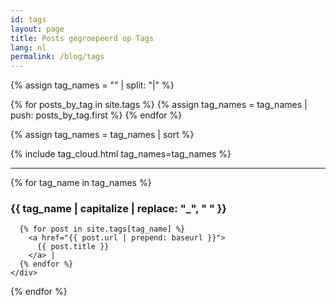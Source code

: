 ```yaml
---
id: tags
layout: page
title: Posts gegroepeerd op Tags
lang: nl
permalink: /blog/tags
---
```


{% assign tag_names = "" | split: "|"  %}

{% for posts_by_tag in site.tags %}
{% assign tag_names = tag_names | push: posts_by_tag.first %}
{% endfor %}

{% assign tag_names = tag_names | sort %}

{% include tag_cloud.html tag_names=tag_names %}

<hr>

<section class="posts-by-tags">
  {% for tag_name in tag_names %}
    <div>
      <h3 id="{{ tag_name }}">
        {{ tag_name | capitalize | replace: "_", " " }}
      </h3>

      {% for post in site.tags[tag_name] %}
        <a href="{{ post.url | prepend: baseurl }}">
          {{ post.title }}
        </a> |
      {% endfor %}
    </div>

{% endfor %}

</section>
